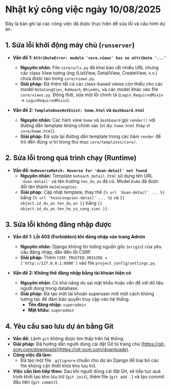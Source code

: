 # Nhật ký công việc ngày 10/08/2025

Đây là bản ghi lại các công việc đã được thực hiện để sửa lỗi và cấu hình dự án.

## 1. Sửa lỗi khởi động máy chủ (`runserver`)

- **Vấn đề 1: `AttributeError: module 'core.views' has no attribute '...'`**
  - **Nguyên nhân:** File `core/urls.py` đã khai báo rất nhiều URL nhưng các class View tương ứng (ListView, DetailView, CreateView, v.v.) chưa được tạo trong `core/views.py`.
  - **Giải pháp:** Đã thêm tất cả các class-based views còn thiếu cho các model `HoSoCongViec`, `KeHoach`, `NhiemVu`, và các model khác vào file `core/views.py`. Đồng thời, sửa một lỗi chính tả (`Login_RequiredMixin` -> `LoginRequiredMixin`).

- **Vấn đề 2: `TemplateDoesNotExist: home.html` và `dashboard.html`**
  - **Nguyên nhân:** Các hàm view `home` và `dashboard` gọi `render()` với đường dẫn template không chính xác (ví dụ: `home.html` thay vì `core/home.html`).
  - **Giải pháp:** Đã sửa lại đường dẫn template trong các hàm `render` để trỏ đến đúng vị trí trong thư mục `core/templates/core/`.

## 2. Sửa lỗi trong quá trình chạy (Runtime)

- **Vấn đề: `NoReverseMatch: Reverse for 'duan-detail' not found`**
  - **Nguyên nhân:** Template `kehoach_detail.html` sử dụng tên URL `'duan-detail'` và tên trường `ten_du_an` đã cũ. Model `DuAn` đã được đổi tên thành `HoSoCongViec`.
  - **Giải pháp:** Cập nhật template, thay thế `{% url 'duan-detail' ... %}` bằng `{% url 'hosocongviec-detail' ... %}` và `{{ object.id_du_an.ten_du_an }}` bằng `{{ object.id_du_an.ten_ho_so_cong_viec }}`.

## 3. Sửa lỗi không đăng nhập được

- **Vấn đề 1: Lỗi 403 (Forbidden) khi đăng nhập vào trang Admin**
  - **Nguyên nhân:** Django không tin tưởng nguồn gốc (`origin`) của yêu cầu đăng nhập, dẫn đến lỗi CSRF.
  - **Giải pháp:** Thêm `CSRF_TRUSTED_ORIGINS = ['http://127.0.0.1:8000']` vào file `project_config/settings.py`.

- **Vấn đề 2: Không thể đăng nhập bằng tài khoản hiện có**
  - **Nguyên nhân:** Có khả năng do sai mật khẩu hoặc vấn đề với dữ liệu người dùng trong database.
  - **Giải pháp:** Đã tạo một tài khoản superuser mới một cách không tương tác để đảm bảo quyền truy cập vào hệ thống.
    - **Tên đăng nhập:** `superadmin`
    - **Mật khẩu:** `superadmin`

## 4. Yêu cầu sao lưu dự án bằng Git

- **Vấn đề:** Lệnh `git` không được tìm thấy trên hệ thống.
- **Giải pháp:** Đã hướng dẫn người dùng cài đặt Git từ trang chủ [https://git-scm.com/downloads](https://git-scm.com/downloads).
- **Công việc đã làm:**
  - Đã tạo một file `.gitignore` chuẩn cho dự án Django để loại bỏ các file không cần thiết khỏi kho lưu trữ.
- **Việc cần làm tiếp theo:** Sau khi người dùng cài đặt Git, sẽ tiếp tục quá trình khởi tạo kho lưu trữ (`git init`), thêm file (`git add .`) và tạo commit đầu tiên (`git commit`).
